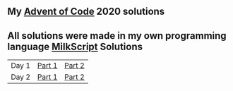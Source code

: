 My [Advent of Code](https://adventofcode.com/) 2020 solutions
-
All solutions were made in my own programming language [MilkScript](https://github.com/badosz0/milkscript)
**Solutions**
-
|       |                               |                               |
|---    |---                            |---                            |
| Day 1 | [Part 1](day-01/part-01.milk) | [Part 2](day-01/part-02.milk) |
| Day 2 | [Part 1](day-02/part-01.milk) | [Part 2](day-02/part-02.milk) |
